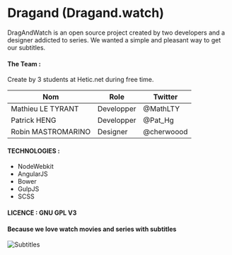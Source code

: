 # Dragand (Dragand.watch)

DragAndWatch is an open source project created by two developers and a designer addicted to series. We wanted a simple and pleasant way to get our subtitles.

#### The Team :

Create by 3 students at Hetic.net during free time.


| Nom  |  Role | Twitter
| ------------- | ------------- | ------------- |
| Mathieu LE TYRANT  | Developper | @MathLTY |
| Patrick HENG  | Developper | @Pat_Hg |
| Robin MASTROMARINO  | Designer | @cherwoood |

#### TECHNOLOGIES :

* NodeWebkit
* AngularJS
* Bower
* GulpJS
* SCSS

#### LICENCE :  **GNU GPL V3**

#### Because we love watch movies and series with subtitles
![Subtitles](http://giphy.com/static/img/splash.png)
